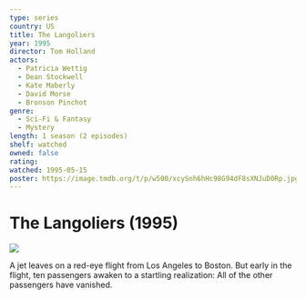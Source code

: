 ```yaml
---
type: series
country: US
title: The Langoliers
year: 1995
director: Tom Holland
actors:
  - Patricia Wettig
  - Dean Stockwell
  - Kate Maberly
  - David Morse
  - Bronson Pinchot
genre:
  - Sci-Fi & Fantasy
  - Mystery
length: 1 season (2 episodes)
shelf: watched
owned: false
rating:
watched: 1995-05-15
poster: https://image.tmdb.org/t/p/w500/xcySnh6hHc98G94dF8sXNJuD0Rp.jpg
---
```


# The Langoliers (1995)

![](https://image.tmdb.org/t/p/w500/xcySnh6hHc98G94dF8sXNJuD0Rp.jpg)

A jet leaves on a red-eye flight from Los Angeles to Boston. But early in the flight, ten passengers awaken to a startling realization: All of the other passengers have vanished.